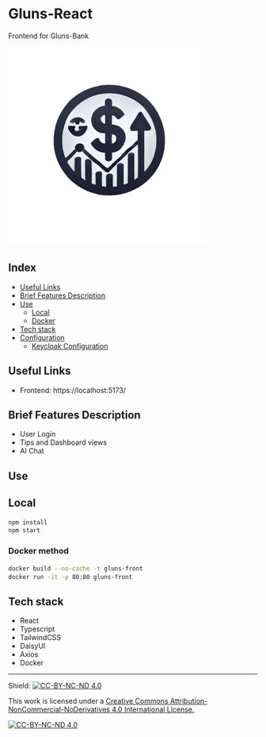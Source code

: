 # Gluns-React

Frontend for Gluns-Bank

<img src="gluns-bank-logo.png" alt="Gluns Logo" width="400" />

## Index
- [Useful Links](#useful-links)
- [Brief Features Description](#brief-features-description)
- [Use](#use)
  - [Local](#local)
  - [Docker](#docker)
- [Tech stack](#tech-stack)
- [Configuration](#configuration)
  - [Keycloak Configuration](#keycloak-configuration)

## Useful Links

- Frontend: https://localhost:5173/

## Brief Features Description

- User Login
- Tips and Dashboard views
- AI Chat

## Use

## Local

```bash
npm install
npm start
```

### Docker method

```bash
docker build --no-cache -t gluns-front 
docker run -it -p 80:80 gluns-front
```

## Tech stack
- React
- Typescript
- TailwindCSS
- DaisyUI
- Axios
- Docker

---

Shield: [![CC-BY-NC-ND 4.0][CC-BY-NC-ND-shield]][CC-BY-NC-ND]

This work is licensed under a [Creative Commons Attribution-NonCommercial-NoDerivatives 4.0 International License.][CC-BY-NC-ND]

[![CC-BY-NC-ND 4.0][CC-BY-NC-ND-image]][CC-BY-NC-ND]

[CC-BY-NC-ND-shield]: https://img.shields.io/badge/License-CC--BY--NC--ND--4.0-lightgrey
[CC-BY-NC-ND]: http://creativecommons.org/licenses/by-nc-nd/4.0/
[CC-BY-NC-ND-image]: https://i.creativecommons.org/l/by-nc-nd/4.0/88x31.png
